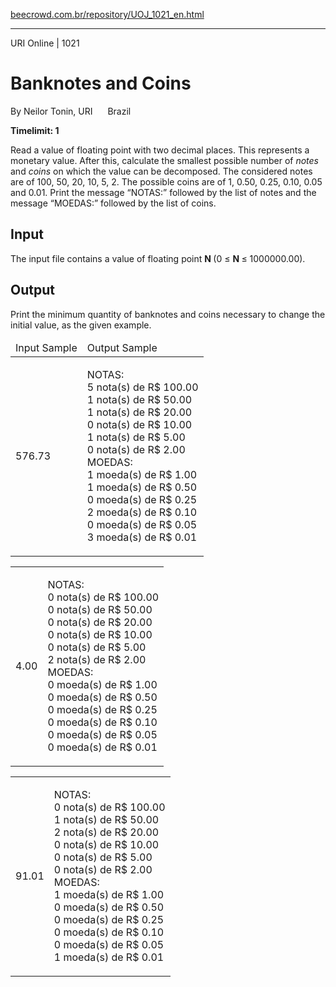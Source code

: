 <p><a href="https://www.beecrowd.com.br/repository/UOJ_1021_en.html">beecrowd.com.br/repository/UOJ_1021_en.html</a></p><hr>
<div>
  <span>URI Online | 1021</span>
  <h1>Banknotes and Coins</h1>
  <div><p>
     By Neilor Tonin, URI <img alt="" src="https://resources.beecrowd.com.br/gallery/images/flags/br.gif" style="width: 16px; height: 11px; "> Brazil</p>
  </div>
  <strong>Timelimit: 1</strong>
</div>
<div>
<div>
  <p>
   Read a value of floating point with two decimal places. This represents a monetary value. After this, calculate the smallest possible number of <em> notes</em> and <em>coins </em>on which the value can be decomposed. The considered notes are of 100, 50, 20, 10, 5, 2. The possible coins are of 1, 0.50, 0.25, 0.10, 0.05 and 0.01. Print the message “NOTAS:” followed by the list of notes and the message “MOEDAS:” followed by the list of coins.</p>
</div>
<h2>Input</h2>
<div>
  <p>
   The input file contains a value of floating point <strong>N </strong>(0 ≤ <strong>N </strong>≤ 1000000.00).</p>
</div>
<h2>Output</h2>
<div>
  <p>
   Print the minimum quantity of banknotes and coins necessary to change the initial value, as the given example.</p>
</div>
<div></div>
  <table>
    <thead>
      <tr>
        <td>Input Sample</td>
        <td>Output Sample</td>
      </tr>
    </thead>
    <tbody>
      <tr>
        <td>
          <p>
           576.73</p>
        </td>
        <td>
          <p>
           NOTAS:<br>
           5 nota(s) de R$ 100.00<br>
           1 nota(s) de R$ 50.00<br>
           1 nota(s) de R$ 20.00<br>
           0 nota(s) de R$ 10.00<br>
           1 nota(s) de R$ 5.00<br>
           0 nota(s) de R$ 2.00<br>
           MOEDAS:<br>
           1 moeda(s) de R$ 1.00<br>
           1 moeda(s) de R$ 0.50<br>
           0 moeda(s) de R$ 0.25<br>
           2 moeda(s) de R$ 0.10<br>
           0 moeda(s) de R$ 0.05<br>
           3 moeda(s) de R$ 0.01</p>
        </td>
      </tr>
    </tbody>
  </table>
  <table>
    <tbody>
      <tr>
        <td>
          <p>
           4.00</p>
        </td>
        <td>
          <p>
           NOTAS:<br>
           0 nota(s) de R$ 100.00<br>
           0 nota(s) de R$ 50.00<br>
           0 nota(s) de R$ 20.00<br>
           0 nota(s) de R$ 10.00<br>
           0 nota(s) de R$ 5.00<br>
           2 nota(s) de R$ 2.00<br>
           MOEDAS:<br>
           0 moeda(s) de R$ 1.00<br>
           0 moeda(s) de R$ 0.50<br>
           0 moeda(s) de R$ 0.25<br>
           0 moeda(s) de R$ 0.10<br>
           0 moeda(s) de R$ 0.05<br>
           0 moeda(s) de R$ 0.01</p>
        </td>
      </tr>
    </tbody>
  </table>
  <table>
    <tbody>
      <tr>
        <td>
          <p>
           91.01</p>
        </td>
        <td>
          <p>
           NOTAS:<br>
           0 nota(s) de R$ 100.00<br>
           1 nota(s) de R$ 50.00<br>
           2 nota(s) de R$ 20.00<br>
           0 nota(s) de R$ 10.00<br>
           0 nota(s) de R$ 5.00<br>
           0 nota(s) de R$ 2.00<br>
           MOEDAS:<br>
           1 moeda(s) de R$ 1.00<br>
           0 moeda(s) de R$ 0.50<br>
           0 moeda(s) de R$ 0.25<br>
           0 moeda(s) de R$ 0.10<br>
           0 moeda(s) de R$ 0.05<br>
           1 moeda(s) de R$ 0.01</p>
        </td>
      </tr>
    </tbody>
  </table>
</div>